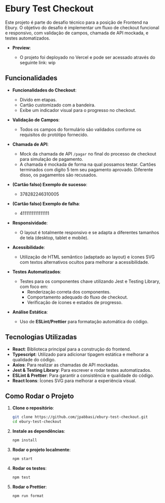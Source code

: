 # Ebury Test Checkout

Este projeto é parte do desafio técnico para a posição de Frontend na Ebury. O objetivo do desafio é implementar um fluxo de checkout funcional e responsivo, com validação de campos, chamada de API mockada, e testes automatizados.

- **Preview**:

  - O projeto foi deployado no Vercel e pode ser acessado através do seguinte link: wip

## Funcionalidades

- **Funcionalidades do Checkout**:
  - Divido em etapas.
  - Cartão customizado com a bandeira.
  - Exibe um indicador visual para o progresso no checkout.
- **Validação de Campos**:
  - Todos os campos do formulário são validados conforme os requisitos do protótipo fornecido.
- **Chamada de API**:

  - Mock da chamada de API `/pagar` no final do processo de checkout para simulação de pagamento.
  - A chamada é mockada de forma na qual possamos testar. Cartões terminados com digito 5 tem seu pagamento aprovado. Diferente disso, os pagamentos são recusados.

- **(Cartão falso) Exemplo de sucesso**:

  - 378282246310005

- **(Cartão falso) Exemplo de falha**:

  - 4111111111111111

- **Responsividade**:

  - O layout é totalmente responsivo e se adapta a diferentes tamanhos de tela (desktop, tablet e mobile).

- **Acessibilidade**:

  - Utilização de HTML semântico (adaptado ao layout) e ícones SVG com textos alternativos ocultos para melhorar a acessibilidade.

- **Testes Automatizados**:

  - Testes para os componentes chave utilizando Jest e Testing Library, com foco em:
    - Renderização correta dos componentes.
    - Comportamento adequado do fluxo de checkout.
    - Verificação de ícones e estados de progresso.

- **Análise Estática**:
  - Uso de **ESLint/Prettier** para formatação automática do código.

## Tecnologias Utilizadas

- **React**: Biblioteca principal para a construção do frontend.
- **Typescript**: Utilizado para adicionar tipagem estática e melhorar a qualidade do código.
- **Axios**: Para realizar as chamadas de API mockadas.
- **Jest & Testing Library**: Para escrever e rodar testes automatizados.
- **ESLint & Prettier**: Para garantir a consistência e qualidade do código.
- **React Icons**: Ícones SVG para melhorar a experiência visual.

## Como Rodar o Projeto

1. **Clone o repositório**:

   ```bash
   git clone https://github.com/jpabbasi/ebury-test-checkout.git
   cd ebury-test-checkout

   ```

2. **Instale as dependências**:

   ```bash
   npm install

   ```

3. **Rodar o projeto localmente**:

   ```bash
   npm start

   ```

4. **Rodar os testes**:

   ```bash
   npm test

   ```

5. **Rodar o Prettier**:
   ```bash
   npm run format
   ```
